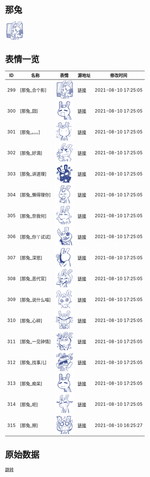 # 那兔

<img src="./cover.png" height="60" alt="cover" />

# 表情一览

|ID|名称|表情|源地址|修改时间|
|----|----|----|----|----|
|299|[那兔_合个影]|<img src="./pic/000299_%5B那兔_合个影%5D.png" height="60" alt="合个影"/>|[链接](http://i0.hdslb.com/bfs/emote/0c12e40154dd0c73e2dd5e02ab8315bbaf905aec.png)|2021-08-10 17:25:05|
|300|[那兔_囧]|<img src="./pic/000300_%5B那兔_囧%5D.png" height="60" alt="囧"/>|[链接](http://i0.hdslb.com/bfs/emote/0a6519dc3f8b4b58fea10e3b8a26d700728f95bf.png)|2021-08-10 17:25:05|
|301|[那兔_。。。]|<img src="./pic/000301_%5B那兔_。。。%5D.png" height="60" alt="。。。"/>|[链接](http://i0.hdslb.com/bfs/emote/f5968dc3f8342019f4777d85c56fdda9df460ad4.png)|2021-08-10 17:25:05|
|302|[那兔_好滴]|<img src="./pic/000302_%5B那兔_好滴%5D.png" height="60" alt="好滴"/>|[链接](http://i0.hdslb.com/bfs/emote/6d292369dc9d578da241b3e5680d4e2fa95b9aeb.png)|2021-08-10 17:25:05|
|303|[那兔_讲道理]|<img src="./pic/000303_%5B那兔_讲道理%5D.png" height="60" alt="讲道理"/>|[链接](http://i0.hdslb.com/bfs/emote/29643a9f37d2b8981c50741fe6943947f9f31661.png)|2021-08-10 17:25:05|
|304|[那兔_懒得理你]|<img src="./pic/000304_%5B那兔_懒得理你%5D.png" height="60" alt="懒得理你"/>|[链接](http://i0.hdslb.com/bfs/emote/3e1c2e302a52f7b03e9fda5ed37cc00844ba62bb.png)|2021-08-10 17:25:05|
|305|[那兔_奈我何]|<img src="./pic/000305_%5B那兔_奈我何%5D.png" height="60" alt="奈我何"/>|[链接](http://i0.hdslb.com/bfs/emote/a6e38393214099abe9d402070d67d7747150cbbd.png)|2021-08-10 17:25:05|
|306|[那兔_你丫试试]|<img src="./pic/000306_%5B那兔_你丫试试%5D.png" height="60" alt="你丫试试"/>|[链接](http://i0.hdslb.com/bfs/emote/0802020cec4543e96256d7dfadfd3cef9662aae0.png)|2021-08-10 17:25:05|
|307|[那兔_深思]|<img src="./pic/000307_%5B那兔_深思%5D.png" height="60" alt="深思"/>|[链接](http://i0.hdslb.com/bfs/emote/44bde865b0954e1230caaa545ea91a5b6d90e424.png)|2021-08-10 17:25:05|
|308|[那兔_恶代官]|<img src="./pic/000308_%5B那兔_恶代官%5D.png" height="60" alt="恶代官"/>|[链接](http://i0.hdslb.com/bfs/emote/91bcc90beb6f9cd1c7b3da4011f68d1ee7ab7132.png)|2021-08-10 17:25:05|
|309|[那兔_说什么喵]|<img src="./pic/000309_%5B那兔_说什么喵%5D.png" height="60" alt="说什么喵"/>|[链接](http://i0.hdslb.com/bfs/emote/adca5e0ea594bcfd1d6480a6755f1bec3984811e.png)|2021-08-10 17:25:05|
|310|[那兔_心碎]|<img src="./pic/000310_%5B那兔_心碎%5D.png" height="60" alt="心碎"/>|[链接](http://i0.hdslb.com/bfs/emote/f016a83fcdb0dbb5738e2f9fb62efd1f0971d17f.png)|2021-08-10 17:25:05|
|311|[那兔_一见钟情]|<img src="./pic/000311_%5B那兔_一见钟情%5D.png" height="60" alt="一见钟情"/>|[链接](http://i0.hdslb.com/bfs/emote/cd6ae74fe5dd1b1252a1603af0a34c94b9ba931e.png)|2021-08-10 17:25:05|
|312|[那兔_找事儿]|<img src="./pic/000312_%5B那兔_找事儿%5D.png" height="60" alt="找事儿"/>|[链接](http://i0.hdslb.com/bfs/emote/55022a863de195f355394296647a8cea2ad69d57.png)|2021-08-10 17:25:05|
|313|[那兔_痴呆]|<img src="./pic/000313_%5B那兔_痴呆%5D.png" height="60" alt="痴呆"/>|[链接](http://i0.hdslb.com/bfs/emote/6a7020931d20380be2fb50a8d8c2e582f6d8ff89.png)|2021-08-10 17:25:05|
|314|[那兔_呃]|<img src="./pic/000314_%5B那兔_呃%5D.png" height="60" alt="呃"/>|[链接](http://i0.hdslb.com/bfs/emote/06105d9eafe0316d69453da63b05ae76fdfa9a8a.png)|2021-08-10 17:25:05|
|315|[那兔_擦]|<img src="./pic/000315_%5B那兔_擦%5D.png" height="60" alt="擦"/>|[链接](http://i0.hdslb.com/bfs/emote/db5d5e113501e2ec8ea51dee1c716a932d929949.png)|2021-08-10 16:25:27|

# 原始数据

[跳转](./raw.json)

